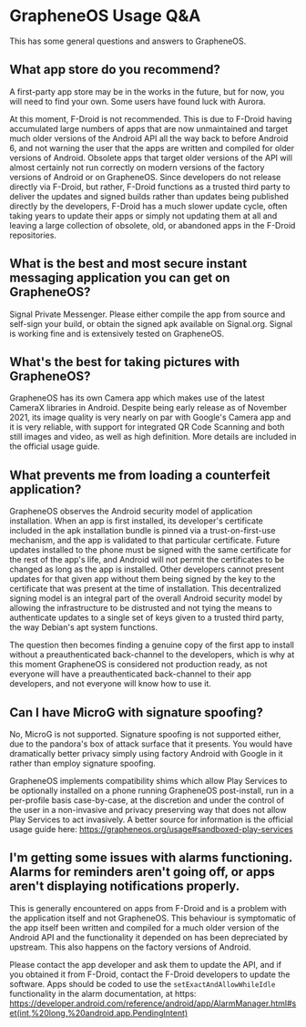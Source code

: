 # GrapheneOS Usage Q&A
This has some general questions and answers to GrapheneOS.

## What app store do you recommend?
A first-party app store may be in the works in the future, but for now, you will need to find your own. Some users have found luck with Aurora. 

At this moment, F-Droid is not recommended. This is due to F-Droid having accumulated large numbers of apps that are now unmaintained and target much older versions of the Android API all the way back to before Android 6, and not warning the user that the apps are written and compiled for older versions of Android. Obsolete apps that target older versions of the API will almost certainly not run correctly on modern versions of the factory versions of Android or on GrapheneOS. Since developers do not release directly via F-Droid, but rather, F-Droid functions as a trusted third party to deliver the updates and signed builds rather than updates being published directly by the developers, F-Droid has a much slower update cycle, often taking years to update their apps or simply not updating them at all and leaving a large collection of obsolete, old, or abandoned apps in the F-Droid repositories.

## What is the best and most secure instant messaging application you can get on GrapheneOS?
Signal Private Messenger. Please either compile the app from source and self-sign your build, or obtain the signed apk available on Signal.org. Signal is working fine and is extensively tested on GrapheneOS.

## What's the best for taking pictures with GrapheneOS?
GrapheneOS has its own Camera app which makes use of the latest CameraX libraries in Android. Despite being early release as of November 2021, its image quality is very nearly on par with Google's Camera app and it is very reliable, with support for integrated QR Code Scanning and both still images and video, as well as high definition. More details are included in the official usage guide.

## What prevents me from loading a counterfeit application?
GrapheneOS observes the Android security model of application installation. When an app is first installed, its developer's certificate included in the apk installation bundle is pinned via a trust-on-first-use mechanism, and the app is validated to that particular certificate. Future updates installed to the phone must be signed with the same certificate for the rest of the app's life, and Android will not permit the certificates to be changed as long as the app is installed. Other developers cannot present updates for that given app without them being signed by the key to the certificate that was present at the time of installation. This decentralized signing model is an integral part of the overall Android security model by allowing the infrastructure to be distrusted and not tying the means to authenticate updates to a single set of keys given to a trusted third party, the way Debian's apt system functions.

The question then becomes finding a genuine copy of the first app to install without a preauthenticated back-channel to the developers, which is why at this moment GrapheneOS is considered not production ready, as not everyone will have a preauthenticated back-channel to their app developers, and not everyone will know how to use it.

## Can I have MicroG with signature spoofing?
No, MicroG is not supported. Signature spoofing is not supported either, due to the pandora's box of attack surface that it presents. You would have dramatically better privacy simply using factory Android with Google in it rather than employ signature spoofing.

GrapheneOS implements compatibility shims which allow Play Services to be optionally installed on a phone running GrapheneOS post-install, run in a per-profile basis case-by-case, at the discretion and under the control of the user in a non-invasive and privacy preserving way that does not allow Play Services to act invasively. A better source for information is the official usage guide here: https://grapheneos.org/usage#sandboxed-play-services

## I'm getting some issues with alarms functioning. Alarms for reminders aren't going off, or apps aren't displaying notifications properly.
This is generally encountered on apps from F-Droid and is a problem with the application itself and not GrapheneOS. This behaviour is symptomatic of the app itself been written and compiled for a much older version of the Android API and the functionality it depended on has been depreciated by upstream. This also happens on the factory versions of Android. 

Please contact the app developer and ask them to update the API, and if you obtained it from F-Droid, contact the F-Droid developers to update the software. Apps should be coded to use the `setExactAndAllowWhileIdle` functionality in the alarm documentation, at https: https://developer.android.com/reference/android/app/AlarmManager.html#set(int,%20long,%20android.app.PendingIntent)
